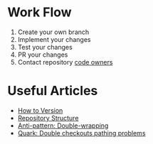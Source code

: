# Work Flow

1. Create your own branch
2. Implement your changes
3. Test your changes
4. PR your changes
5. Contact repository [code owners](CODEOWNERS)

# Useful Articles

- [How to Version](docs/how-to-version.md)
- [Repository Structure](docs/repository-structure.md)
- [Anti-pattern: Double-wrapping](docs/anti-pattern-double-wrapping.md)
- [Quark: Double checkouts pathing problems](docs/quark-double-checkouts-pathing-problems.md)
